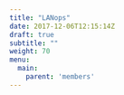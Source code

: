 ```yaml
---
title: "LANops"
date: 2017-12-06T12:15:14Z
draft: true
subtitle: ""
weight: 70
menu:
  main:
    parent: 'members'
---
```


